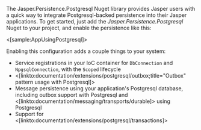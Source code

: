 <!--title:Jasper.Persistence.Postgresql-->

The Jasper.Persistence.Postgresql Nuget library provides Jasper users with a quick way to integrate Postgresql-backed persistence into their
Jasper applications. To get started, just add the *Jasper.Persistence.Postgresql* Nuget to your project, and enable the persistence like this:

<[sample:AppUsingPostgresql]>

Enabling this configuration adds a couple things to your system:

* Service registrations in your IoC container for `DbConnection` and `NpgsqlConnection`, with the `Scoped` lifecycle
* <[linkto:documentation/extensions/postgresql/outbox;title="Outbox" pattern usage with Postgresql]>
* Message persistence using your application's Postgresql database, including outbox support with Postgresql and <[linkto:documentation/messaging/transports/durable]> using Postgresql
* Support for <[linkto:documentation/extensions/postgresql/transactions]>